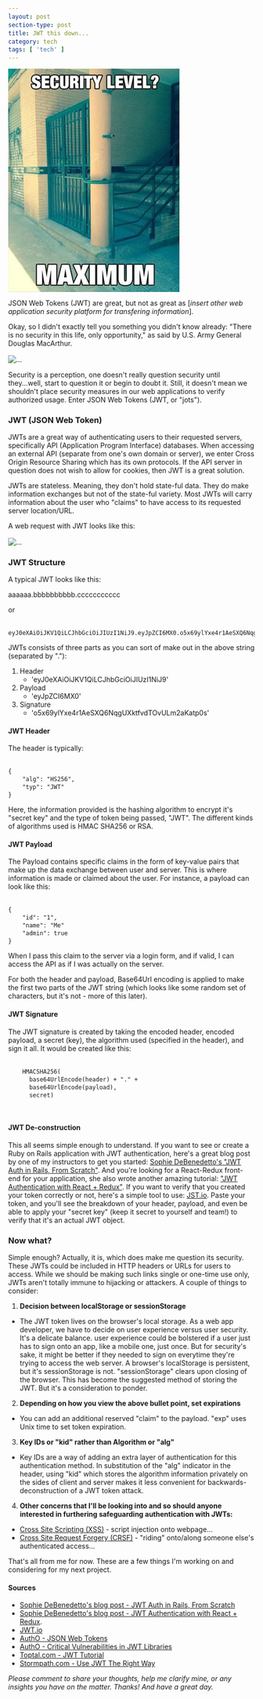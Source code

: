 ```yaml
---
layout: post
section-type: post
title: JWT this down...
category: tech
tags: [ 'tech' ]
---
```

<img align="center" src="https://github.com/tonymaibox/tonymaibox.github.io/blob/master/img/rsz_1meme_-_security_level_maximum.jpg?raw=true" alt="...">

JSON Web Tokens (JWT) are great, but not as great as [_insert other web application security platform for transfering information_].

Okay, so I didn't exactly tell you something you didn't know already: "There is no security in this life, only opportunity," as said by U.S. Army General Douglas MacArthur.

<img align="center" src="https://camo.githubusercontent.com/8a470031ff0b8df360e9501623e06c25a692b851/687474703a2f2f692e696d6775722e636f6d2f634e456c566f662e6a7067" alt="...">

Security is a perception, one doesn't really question security until they...well, start to question it or begin to doubt it. Still, it doesn't mean we shouldn't place security measures in our web applications to verify authorized usage. Enter JSON Web Tokens (JWT, or "jots").

### JWT (JSON Web Token)

JWTs are a great way of authenticating users to their requested servers, specifically API (Application Program Interface) databases. When accessing an external API (separate from one's own domain or server), we enter Cross Origin Resource Sharing which has its own protocols. If the API server in question does not wish to allow for cookies, then JWT is a great solution.

JWTs are stateless. Meaning, they don't hold state-ful data. They do make information exchanges but not of the state-ful variety. Most JWTs will carry information about the user who "claims" to have access to its requested server location/URL.

A web request with JWT looks like this:

<img align="center" src="https://cdn.auth0.com/content/jwt/jwt-diagram.png" alt="...">
<br />

### JWT Structure

A typical JWT looks like this:

aaaaaa.bbbbbbbbbb.ccccccccccc

or

<pre><code class="html">
eyJ0eXAiOiJKV1QiLCJhbGciOiJIUzI1NiJ9.eyJpZCI6MX0.o5x69ylYxe4r1AeSXQ6NqgUXktfvdTOvULm2aKatp0s
</code></pre>

JWTs consists of three parts as you can sort of make out in the above string (separated by "."):
  1. Header
      - 'eyJ0eXAiOiJKV1QiLCJhbGciOiJIUzI1NiJ9'
  2. Payload
      - 'eyJpZCI6MX0'  
  3. Signature
      - 'o5x69ylYxe4r1AeSXQ6NqgUXktfvdTOvULm2aKatp0s'

#### JWT Header

The header is typically:

<pre><code class="java">
{
    "alg": "HS256",
    "typ": "JWT"
}
</code></pre>

Here, the information provided is the hashing algorithm to encrypt it's "secret key" and the type of token being passed, "JWT". The different kinds of algorithms used is HMAC SHA256 or RSA.

#### JWT Payload

The Payload contains specific claims in the form of key-value pairs that make up the data exchange between user and server. This is where information is made or claimed about the user. For instance, a payload can look like this:

<pre><code class="java">
{
    "id": "1",
    "name": "Me"
    "admin": true
}
</code></pre>

When I pass this claim to the server via a login form, and if valid, I can access the API as if I was actually on the server.

For both the header and payload, Base64Url encoding is applied to make the first two parts of the JWT string (which looks like some random set of characters, but it's not - more of this later).

#### JWT Signature

The JWT signature is created by taking the encoded header, encoded payload, a secret (key), the algorithm used (specified in the header), and sign it all. It would be created like this:

<pre><code class="java">
    HMACSHA256(
      base64UrlEncode(header) + "." +
      base64UrlEncode(payload),
      secret)
</code></pre>
<br />

#### JWT De-construction

This all seems simple enough to understand. If you want to see or create a Ruby on Rails application with JWT authentication, here's a great blog post by one of my instructors to get you started: [Sophie DeBenedetto's "JWT Auth in Rails, From Scratch"](http://www.thegreatcodeadventure.com/jwt-auth-in-rails-from-scratch/). And you're looking for a React-Redux front-end for your application, she also wrote another amazing tutorial: ["JWT Authentication with React + Redux"](http://www.thegreatcodeadventure.com/jwt-authentication-with-react-redux/). If you want to verify that you created your token correctly or not, here's a simple tool to use: [JST.io](https://jwt.io/). Paste your token, and you'll see the breakdown of your header, payload, and even be able to apply your "secret key" (keep it secret to yourself and team!) to verify that it's an actual JWT object.

### Now what?

Simple enough? Actually, it is, which does make me question its security. These JWTs could be included in HTTP headers or URLs for users to access. While we should be making such links single or one-time use only, JWTs aren't totally immune to hijacking or attackers. A couple of things to consider:

1. **Decision between localStorage or sessionStorage**
  + The JWT token lives on the browser's local storage. As a web app developer, we have to decide on user experience versus user security. It's a delicate balance. user experience could be bolstered if a user just has to sign onto an app, like a mobile one, just once. But for security's sake, it might be better if they needed to sign on everytime they're trying to access the web server. A browser's localStorage is persistent, but it's sessionStorage is not. "sessionStorage" clears upon closing of the browser. This has become the suggested method of storing the JWT. But it's a consideration to ponder.
2. **Depending on how you view the above bullet point, set expirations**
  + You can add an additional reserved "claim" to the payload. "exp" uses Unix time to set token expiration.
3. **Key IDs or "kid" rather than Algorithm or "alg"**
  + Key IDs are a way of adding an extra layer of authentication for this authentication method. In substitution of the "alg" indicator in the header, using "kid" which stores the algorithm information privately on the sides of client and server makes it less convenient for backwards-deconstruction of a JWT token attack. 
4. **Other concerns that I'll be looking into and so should anyone interested in furthering safeguarding authentication with JWTs:**
  + [Cross Site Scripting (XSS)](https://www.owasp.org/index.php/XSS) - script injection onto webpage...
  + [Cross Site Request Forgery (CRSF)](https://www.owasp.org/index.php/Cross-Site_Request_Forgery_(CSRF)) - "riding" onto/along someone else's authenticated access...

That's all from me for now. These are a few things I'm working on and considering for my next project.

#### Sources
  * [Sophie DeBenedetto's blog post - JWT Auth in Rails, From Scratch](http://www.thegreatcodeadventure.com/jwt-auth-in-rails-from-scratch/)
  * [Sophie DeBenedetto's blog post - JWT Authentication with React + Redux](http://www.thegreatcodeadventure.com/jwt-authentication-with-react-redux/).
  * [JWT.io](https://jwt.io)
  * [AuthO - JSON Web Tokens](https://auth0.com/learn/json-web-tokens/)
  * [AuthO - Critical Vulnerabilities in JWT Libraries](https://auth0.com/blog/critical-vulnerabilities-in-json-web-token-libraries/)
  * [Toptal.com - JWT Tutorial](https://www.toptal.com/web/cookie-free-authentication-with-json-web-tokens-an-example-in-laravel-and-angularjs)
  * [Stormpath.com - Use JWT The Right Way](https://stormpath.com/blog/jwt-the-right-way)

_Please comment to share your thoughts, help me clarify mine, or any insights you have on the matter. Thanks! And have a great day._

